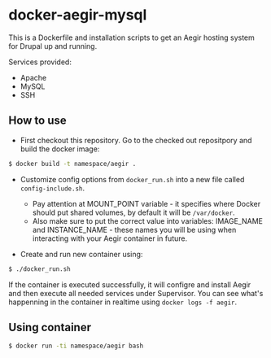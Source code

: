 docker-aegir-mysql
====================

This is a Dockerfile and installation scripts to get an Aegir hosting system for Drupal up and running.

Services provided:

- Apache
- MySQL
- SSH

## How to use

- First checkout this repository. Go to the checked out repositpory and build the docker image:

```bash
$ docker build -t namespace/aegir .
```

- Customize config options from `docker_run.sh` into a new file called `config-include.sh`. 
  - Pay attention at MOUNT_POINT variable - it specifies where Docker should put shared volumes, by default it will be `/var/docker`. 
  - Also make sure to put the correct value into variables: IMAGE_NAME and INSTANCE_NAME - these names you will be using when interacting with your Aegir container in future.

- Create and run new container using:

```bash
$ ./docker_run.sh
```

If the container is executed successfully, it will configre and install Aegir and then execute all needed services under Supervisor. You can see what's happenning in the container in realtime using `docker logs -f aegir`.


## Using container

```bash
$ docker run -ti namespace/aegir bash
```

